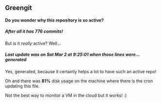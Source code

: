 ## Greengit

#### Do you wonder why this repository is so active?

##### After all it has 776 commits!

But is it *really* active? Well...

##### Last update was on Sat Mar 2 at 9:25:01 when those lines were... generated

Yes, generated, because it certainly helps a lot to have such an active repo!

Oh and there was **81%** disk usage on the machine
where there is the cron updating this file.

Not the best way to monitor a VM in the cloud but it works! :)
